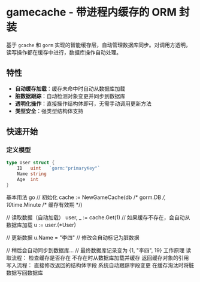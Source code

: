 # gamecache - 带进程内缓存的 ORM 封装

基于 `gcache` 和 `gorm` 实现的智能缓存层，自动管理数据库同步。对调用方透明，读写操作都在缓存中进行，数据库操作自动处理。

## 特性

- **自动缓存加载**：缓存未命中时自动从数据库加载
- **脏数据跟踪**：自动检测对象变更并同步到数据库
- **透明化操作**：直接操作结构体即可，无需手动调用更新方法
- **类型安全**：强类型结构体支持

## 快速开始

### 定义模型
```go
type User struct {
    ID   uint   `gorm:"primaryKey"`
    Name string 
    Age  int
}
```

基本用法
go
// 初始化
cache := NewGameCache(db /* gorm.DB */, 10*time.Minute /* 缓存有效期 */)

// 读取数据（自动加载）
user, _ := cache.Get(1) // 如果缓存不存在，会自动从数据库加载
u := user.(*User)

// 更新数据
u.Name = "李四" // 修改会自动标记为脏数据

// 稍后会自动同步到数据库...
// 最终数据库记录变为 {1, "李四", 19}
工作原理
​​读取流程​​：
检查缓存是否存在
不存在时从数据库加载并缓存
返回缓存对象的引用
​​写入流程​​：
直接修改返回的结构体字段
系统自动跟踪字段变更
在缓存淘汰时将脏数据写回数据库
 